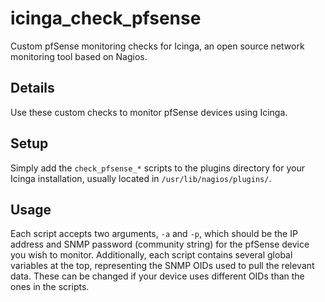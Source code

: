 # icinga_check_pfsense
Custom pfSense monitoring checks for Icinga, an open source network monitoring tool based on Nagios.

## Details
Use these custom checks to monitor pfSense devices using Icinga.

## Setup
Simply add the `check_pfsense_*` scripts to the plugins directory for your Icinga installation, usually located in `/usr/lib/nagios/plugins/`.

## Usage
Each script accepts two arguments, `-a` and `-p`, which should be the IP address and SNMP password (community string) for the pfSense device you wish to monitor.
Additionally, each script contains several global variables at the top, representing the SNMP OIDs used to pull the relevant data. These can be changed if your device uses different OIDs than the ones in the scripts.
